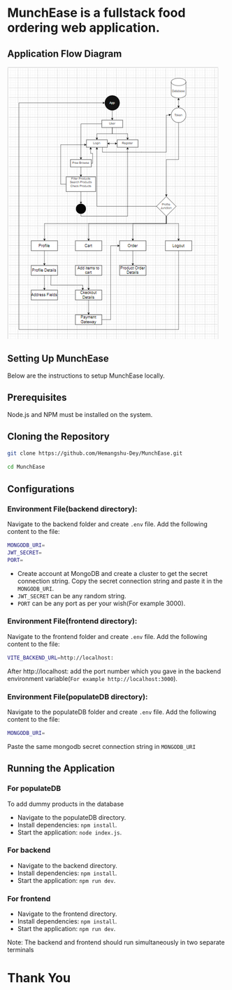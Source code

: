 # MunchEase is a fullstack food ordering web application. 

## Application Flow Diagram
![Flow Diagram](./applicationFlowDiagram.png)

## Setting Up MunchEase

Below are the instructions to setup MunchEase locally.

## Prerequisites
Node.js and NPM must be installed on the system.


## Cloning the Repository

```bash
git clone https://github.com/Hemangshu-Dey/MunchEase.git  
```
```bash
cd MunchEase
```


## Configurations
### Environment File(backend directory):
Navigate to the backend folder and create `.env` file. Add the following content to the file:  

```bash
MONGODB_URI=   
JWT_SECRET=  
PORT= 
```

* Create account at MongoDB and create a cluster to get the secret connection string. Copy the secret connection string and paste it in the `MONGODB_URI`.  
* `JWT_SECRET` can be any random string.  
* `PORT` can be any port as per your wish(For example 3000).

### Environment File(frontend directory):
Navigate to the frontend folder and create `.env` file. 
Add the following content to the file: 

```bash
VITE_BACKEND_URL=http://localhost:   
```

After http://localhost: add the port number which you gave in the backend environment variable(`For example http://localhost:3000`).

### Environment File(populateDB directory): 
Navigate to the populateDB folder and create `.env` file. Add the following content to the file: 
```bash
MONGODB_URI=  
```

Paste the same mongodb secret connection string in `MONGODB_URI`

## Running the Application
### For populateDB
To add dummy products in the database
* Navigate to the populateDB directory.
* Install dependencies: `npm install`.
* Start the application: `node index.js`.

### For backend
* Navigate to the backend directory.
* Install dependencies: `npm install`.
* Start the application: `npm run dev`.
### For frontend
* Navigate to the frontend directory.
* Install dependencies: `npm install`.
* Start the application: `npm run dev`.

Note: The backend and frontend should run simultaneously in two separate terminals


# Thank You